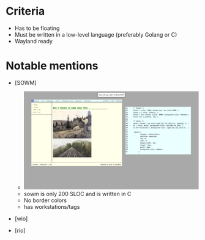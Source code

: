 # Criteria

- Has to be floating
- Must be written in a low-level language (preferably Golang or C)
- Wayland ready

# Notable mentions

- [SOWM]
    - <img src=".pix/sowm.webp">
    - sowm is only 200 SLOC and is written in C
    - No border colors
    - has workstations/tags

- [wio]

- [rio]

<!-- Insert rio screenshot with mothra website -->
